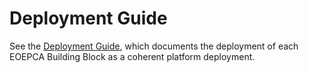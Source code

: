 # Deployment Guide

See the [Deployment Guide](/projects/deploy), which documents the deployment of each EOEPCA Building Block as a coherent platform deployment.
